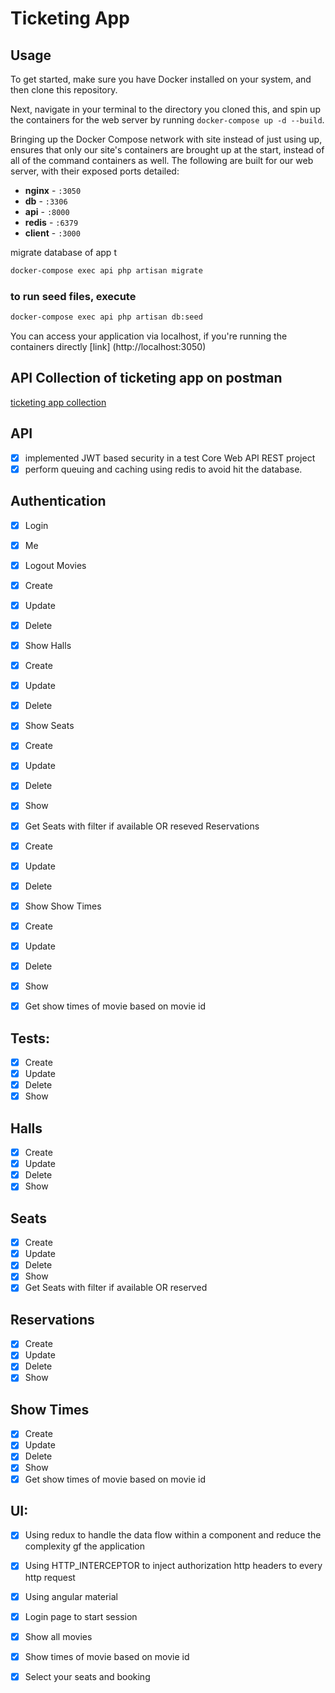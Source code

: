 # Ticketing App 

## Usage
To get started, make sure you have Docker installed on your system, and then clone this repository.

Next, navigate in your terminal to the directory you cloned this, and spin up the containers for the web server by running ```docker-compose up -d --build```.

Bringing up the Docker Compose network with site instead of just using up, ensures that only our site's containers are brought up at the start, instead of all of the command containers as well. The following are built for our web server, with their exposed ports detailed:


- **nginx** - `:3050`
- **db** - `:3306`
- **api** - `:8000`
- **redis** - `:6379`
- **client** - `:3000` 


migrate database of app t
```sh
docker-compose exec api php artisan migrate
```

### to run seed files, execute
```sh
docker-compose exec api php artisan db:seed
```


You can access your application via localhost, if you're running the containers directly
[link] (http://localhost:3050)

## API Collection of ticketing app on postman
[ticketing app collection](https://documenter.getpostman.com/view/3000372/UV5RkfH7)


## API
* [x] implemented JWT based security in a test Core Web API REST project
* [x] perform queuing and caching using redis to avoid hit the database.

## Authentication
* [x] Login
* [x] Me
* [x] Logout
Movies
* [x] Create
* [x] Update
* [x] Delete
* [x] Show
Halls
* [x] Create
* [x] Update
* [x] Delete
* [x] Show
Seats
* [x] Create
* [x] Update
* [x] Delete
* [x] Show
* [x] Get Seats with filter if available OR reseved
Reservations
* [x] Create
* [x] Update
* [x] Delete
* [x] Show
Show Times
* [x] Create
* [x] Update
* [x] Delete
* [x] Show
* [x] Get show times of movie based on movie id


## Tests:
* [x] Create
* [x] Update
* [x] Delete
* [x] Show
## Halls
* [x] Create
* [x] Update
* [x] Delete
* [x] Show
## Seats
* [x] Create
* [x] Update
* [x] Delete
* [x] Show
* [x] Get Seats with filter if available OR reserved
## Reservations
* [x] Create
* [x] Update
* [x] Delete
* [x] Show
## Show Times
* [x] Create
* [x] Update
* [x] Delete
* [x] Show
* [x] Get show times of movie based on movie id

## UI:
* [x] Using redux to handle the data flow within a component and reduce the complexity gf the application
* [x] Using HTTP_INTERCEPTOR to inject authorization http headers to every http request 
* [x] Using angular material 
* 	[x] Login page to start session
* 	[x] Show all movies
* 	[x] Show times of movie based on movie id
* 	[x] Select your seats and booking


